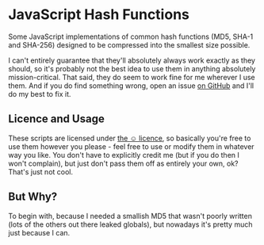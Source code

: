 # JavaScript Hash Functions

Some JavaScript implementations of common hash functions (MD5, SHA-1 and SHA-256) designed to be
compressed into the smallest size possible.

I can't entirely guarantee that they'll absolutely always work exactly as they should, so it's
probably not the best idea to use them in anything absolutely mission-critical. That said, they
do seem to work fine for me wherever I use them. And if you do find something wrong, open an issue
[on GitHub](https://github.com/jbt/js-crypto/issues) and I'll do my best to fix it.

## Licence and Usage

These scripts are licensed under [the ☺ licence](http://licence.visualidiot.com/), so basically
you're free to use them however you please - feel free to use or modify them in whatever way you like.
You don't have to explicitly credit me (but if you do then I won't complain), but just don't pass
them off as entirely your own, ok? That's just not cool.

## But Why?

To begin with, because I needed a smallish MD5 that wasn't poorly written (lots of the others out there
leaked globals), but nowadays it's pretty much just because I can.